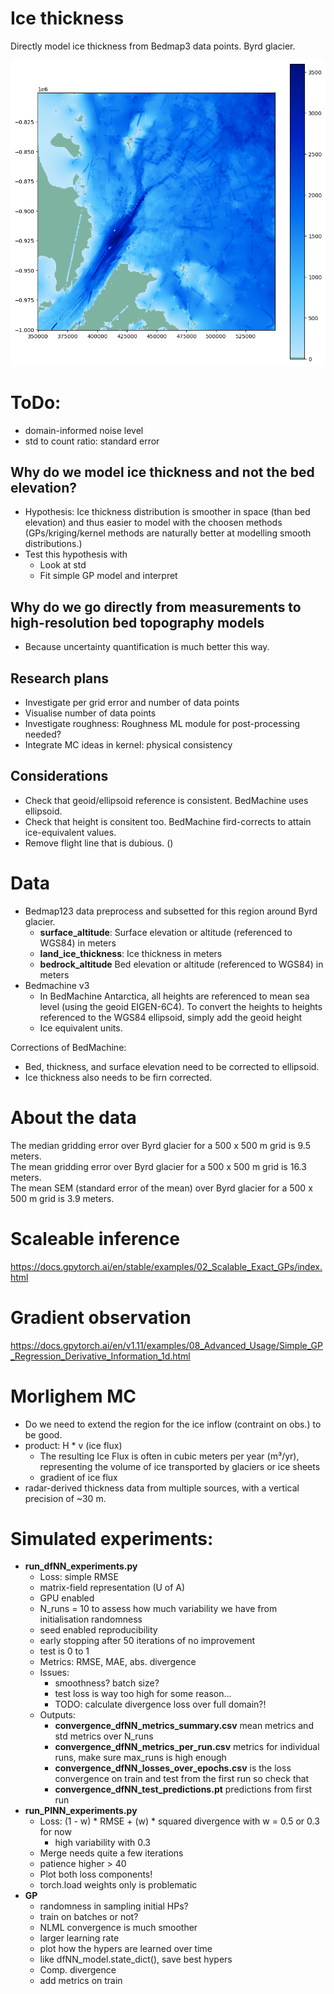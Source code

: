 # Ice thickness

Directly model ice thickness from Bedmap3 data points. Byrd glacier.

![alt text](images/data_over_byrd.png)

# ToDo:
- domain-informed noise level
- std to count ratio: standard error

## Why do we model ice thickness and not the bed elevation?
- Hypothesis: Ice thickness distribution is smoother in space (than bed elevation) and thus easier to model with the choosen methods (GPs/kriging/kernel methods are naturally better at modelling smooth distributions.)
- Test this hypothesis with
    - Look at std
    - Fit simple GP model and interpret

## Why do we go directly from measurements to high-resolution bed topography models
- Because uncertainty quantification is much better this way.

## Research plans
- Investigate per grid error and number of data points
- Visualise number of data points
- Investigate roughness: Roughness ML module for post-processing needed? 
- Integrate MC ideas in kernel: physical consistency

## Considerations
- Check that geoid/ellipsoid reference is consistent. BedMachine uses ellipsoid.
- Check that height is consitent too. BedMachine fird-corrects to attain ice-equivalent values.
- Remove flight line that is dubious. ()

# Data

- Bedmap123 data preprocess and subsetted for this region around Byrd glacier.
    - **surface_altitude**: Surface elevation or altitude (referenced to WGS84) in meters
    - **land_ice_thickness**: Ice thickness in meters
    - **bedrock_altitude** Bed elevation or altitude (referenced to WGS84) in meters
- Bedmachine v3
    - In BedMachine Antarctica, all heights are referenced to mean sea level (using the geoid EIGEN-6C4). To
convert the heights to heights referenced to the WGS84 ellipsoid, simply add the geoid height
    - Ice equivalent units.

Corrections of BedMachine:
- Bed, thickness, and surface elevation need to be corrected to ellipsoid. 
- Ice thickness also needs to be firn corrected.

# About the data

The median gridding error over Byrd glacier for a 500 x 500 m grid is 9.5 meters.  
The mean gridding error over Byrd glacier for a 500 x 500 m grid is 16.3 meters.  
The mean SEM (standard error of the mean) over Byrd glacier for a 500 x 500 m grid is 3.9 meters.

# Scaleable inference

https://docs.gpytorch.ai/en/stable/examples/02_Scalable_Exact_GPs/index.html 

# Gradient observation

https://docs.gpytorch.ai/en/v1.11/examples/08_Advanced_Usage/Simple_GP_Regression_Derivative_Information_1d.html

# Morlighem MC

- Do we need to extend the region for the ice inflow (contraint on obs.) to be good.
- product: H * v (ice flux)
    - The resulting Ice Flux is often in cubic meters per year (m³/yr), representing the volume of ice transported by glaciers or ice sheets
    - gradient of ice flux
- radar-derived thickness data from multiple sources, with a vertical precision of ~30 m.

# Simulated experiments:

- **run_dfNN_experiments.py**
    - Loss: simple RMSE
    - matrix-field representation (U of A)
    - GPU enabled
    - N_runs = 10 to assess how much variability we have from initialisation randomness
    - seed enabled reproducibility
    - early stopping after 50 iterations of no improvement
    - test is 0 to 1
    - Metrics: RMSE, MAE, abs. divergence
    - Issues:
        - smoothness? batch size?
        - test loss is way too high for some reason...
        - TODO: calculate divergence loss over full domain?!
    - Outputs: 
        - **convergence_dfNN_metrics_summary.csv** mean metrics and std metrics over N_runs
        - **convergence_dfNN_metrics_per_run.csv** metrics for individual runs, make sure max_runs is high enough
        - **convergence_dfNN_losses_over_epochs.csv** is the loss convergence on train and test from the first run so check that 
        - **convergence_dfNN_test_predictions.pt** predictions from first run
- **run_PINN_experiments.py**
    - Loss: (1 - w) * RMSE + (w) * squared divergence with w = 0.5 or 0.3 for now
        - high variability with 0.3
    - Merge needs quite a few iterations
    - patience higher > 40 
    - Plot both loss components!
    - torch.load weights only is problematic
- **GP**
    - randomness in sampling initial HPs?
    - train on batches or not?
    - NLML convergence is much smoother
    - larger learning rate
    - plot how the hypers are learned over time
    - like dfNN_model.state_dict(), save best hypers
    - Comp. divergence
    - add metrics on train